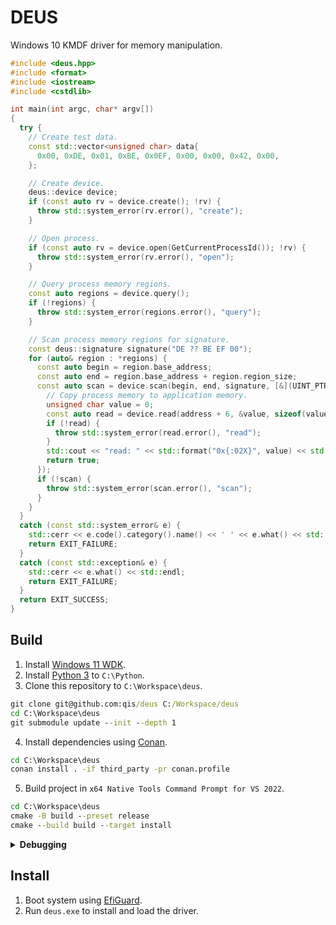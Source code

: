 # DEUS
Windows 10 KMDF driver for memory manipulation.

```cpp
#include <deus.hpp>
#include <format>
#include <iostream>
#include <cstdlib>

int main(int argc, char* argv[])
{
  try {
    // Create test data.
    const std::vector<unsigned char> data{
      0x00, 0xDE, 0x01, 0xBE, 0x0EF, 0x00, 0x00, 0x42, 0x00,
    };

    // Create device.
    deus::device device;
    if (const auto rv = device.create(); !rv) {
      throw std::system_error(rv.error(), "create");
    }

    // Open process.
    if (const auto rv = device.open(GetCurrentProcessId()); !rv) {
      throw std::system_error(rv.error(), "open");
    }

    // Query process memory regions.
    const auto regions = device.query();
    if (!regions) {
      throw std::system_error(regions.error(), "query");
    }

    // Scan process memory regions for signature.
    const deus::signature signature("DE ?? BE EF 00");
    for (auto& region : *regions) {
      const auto begin = region.base_address;
      const auto end = region.base_address + region.region_size;
      const auto scan = device.scan(begin, end, signature, [&](UINT_PTR address) {
        // Copy process memory to application memory.
        unsigned char value = 0;
        const auto read = device.read(address + 6, &value, sizeof(value));
        if (!read) {
          throw std::system_error(read.error(), "read");
        }
        std::cout << "read: " << std::format("0x{:02X}", value) << std::endl;
        return true;
      });
      if (!scan) {
        throw std::system_error(scan.error(), "scan");
      }
    }
  }
  catch (const std::system_error& e) {
    std::cerr << e.code().category().name() << ' ' << e.what() << std::endl;
    return EXIT_FAILURE;
  }
  catch (const std::exception& e) {
    std::cerr << e.what() << std::endl;
    return EXIT_FAILURE;
  }
  return EXIT_SUCCESS;
}
```

## Build
1. Install [Windows 11 WDK][wdk].
2. Install [Python 3][py3] to `C:\Python`.
3. Clone this repository to `C:\Workspace\deus`.

```cmd
git clone git@github.com:qis/deus C:/Workspace/deus
cd C:\Workspace\deus
git submodule update --init --depth 1
```

4. Install dependencies using [Conan][conan].

<!--
* Set the system environment variable `CONAN_USER_HOME_SHORT` to `None`.
* Upgrade pip with `python -m pip install --upgrade pip`.
* Upgrade conan with `pip install conan --upgrade`.
-->

```cmd
cd C:\Workspace\deus
conan install . -if third_party -pr conan.profile
```

5. Build project in `x64 Native Tools Command Prompt for VS 2022`.

```cmd
cd C:\Workspace\deus
cmake -B build --preset release
cmake --build build --target install
```

<details>
<summary><b>Debugging</b></summary>

Install [SandboxBootkit][sandbox] and run `sandbox.wsb`.

<!--
cd C:\Program Files (x86)\Windows Kits\10\Debuggers\x64
CmDiag DevelopmentMode -On
CmDiag Debug -On -Net
windbg.exe -k net:port=50100,key=cl.ea.rt.ext,target=127.0.0.1 -v
C:\Workspace\deus\sandbox.wsb
-->

```cmd
rem Start driver.
sc start deus

rem Run tests.
C:\Workspace\deus\build\debug\deus.exe

rem Stop driver.
sc stop deus

rem Query driver.
sc query deus
```

</details>

## Install
1. Boot system using [EfiGuard][efiguard].
2. Run `deus.exe` to install and load the driver.

[wdk]: https://learn.microsoft.com/en-us/windows-hardware/drivers/download-the-wdk
[py3]: https://www.python.org/downloads/windows/
[conan]: https://conan.io/center/
[sandbox]: https://github.com/thesecretclub/SandboxBootkit
[efiguard]: https://github.com/Mattiwatti/EfiGuard
